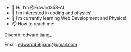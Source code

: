 - 👋 Hi, I’m @Edward358-AI
- 👀 I’m interested in coding and physics!
- 🌱 I’m currently learning Web Development and Physics!
- 📫 How to reach me: 

Discord: edward.jiang_

Email: edward456jiang@gmail.com

<!---
Edward358-AI/Edward358-AI is a ✨ special ✨ repository because its `README.md` (this file) appears on your GitHub profile.
You can click the Preview link to take a look at your changes.
--->
